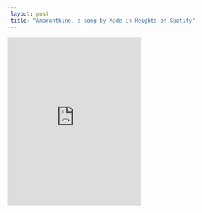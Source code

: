 ```yaml
---
 layout: post 
 title: "Amaranthine, a song by Made in Heights on Spotify"
---
```


<iframe src="https://open.spotify.com/track/6w8FRlTN4qLe8Y9nGOSVdr?si=qZYhgDvdRsWMKxhitULNUA" width="300" height="380" frameborder="0" allowtransparency="true" allow="encrypted-media"></iframe>